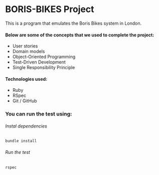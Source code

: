 # BORIS-BIKES Project

This is a program that emulates the Boris Bikes system in London.

#### Below are some of the concepts that we used to complete the project:

- User stories
- Domain models
- Object-Oriented Programming
- Test-Driven Development
- Single Responsibility Principle

#### Technologies used:
- Ruby
- RSpec
- Git / GitHub

### You can run the test using:

###### Instal dependencies
`bundle install`
###### Run the test
`rspec`
